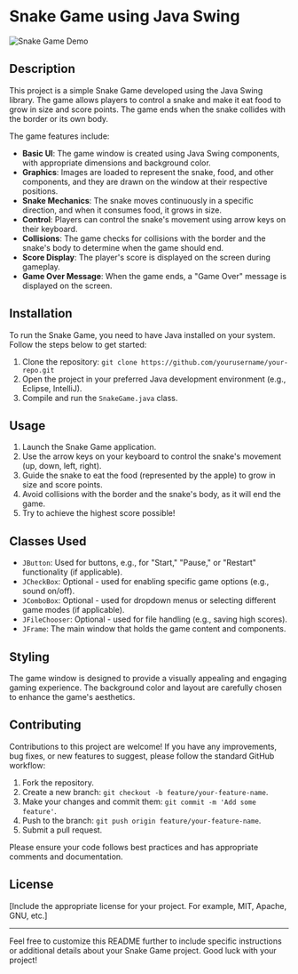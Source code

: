 # Snake Game using Java Swing

![Snake Game Demo](url/to/demo.gif) <!-- If you have a demo gif or screenshot, include it here -->

## Description

This project is a simple Snake Game developed using the Java Swing library. The game allows players to control a snake and make it eat food to grow in size and score points. The game ends when the snake collides with the border or its own body.

The game features include:

- **Basic UI**: The game window is created using Java Swing components, with appropriate dimensions and background color.
- **Graphics**: Images are loaded to represent the snake, food, and other components, and they are drawn on the window at their respective positions.
- **Snake Mechanics**: The snake moves continuously in a specific direction, and when it consumes food, it grows in size.
- **Control**: Players can control the snake's movement using arrow keys on their keyboard.
- **Collisions**: The game checks for collisions with the border and the snake's body to determine when the game should end.
- **Score Display**: The player's score is displayed on the screen during gameplay.
- **Game Over Message**: When the game ends, a "Game Over" message is displayed on the screen.

## Installation

To run the Snake Game, you need to have Java installed on your system. Follow the steps below to get started:

1. Clone the repository: `git clone https://github.com/yourusername/your-repo.git`
2. Open the project in your preferred Java development environment (e.g., Eclipse, IntelliJ).
3. Compile and run the `SnakeGame.java` class.

## Usage

1. Launch the Snake Game application.
2. Use the arrow keys on your keyboard to control the snake's movement (up, down, left, right).
3. Guide the snake to eat the food (represented by the apple) to grow in size and score points.
4. Avoid collisions with the border and the snake's body, as it will end the game.
5. Try to achieve the highest score possible!

## Classes Used

- `JButton`: Used for buttons, e.g., for "Start," "Pause," or "Restart" functionality (if applicable).
- `JCheckBox`: Optional - used for enabling specific game options (e.g., sound on/off).
- `JComboBox`: Optional - used for dropdown menus or selecting different game modes (if applicable).
- `JFileChooser`: Optional - used for file handling (e.g., saving high scores).
- `JFrame`: The main window that holds the game content and components.

## Styling

The game window is designed to provide a visually appealing and engaging gaming experience. The background color and layout are carefully chosen to enhance the game's aesthetics.

## Contributing

Contributions to this project are welcome! If you have any improvements, bug fixes, or new features to suggest, please follow the standard GitHub workflow:

1. Fork the repository.
2. Create a new branch: `git checkout -b feature/your-feature-name`.
3. Make your changes and commit them: `git commit -m 'Add some feature'`.
4. Push to the branch: `git push origin feature/your-feature-name`.
5. Submit a pull request.

Please ensure your code follows best practices and has appropriate comments and documentation.

## License

[Include the appropriate license for your project. For example, MIT, Apache, GNU, etc.]

---

Feel free to customize this README further to include specific instructions or additional details about your Snake Game project. Good luck with your project!
